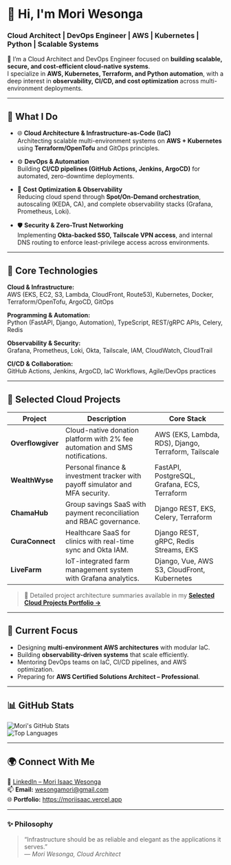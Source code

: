 # 👋 Hi, I'm Mori Wesonga  
### Cloud Architect | DevOps Engineer | AWS | Kubernetes | Python | Scalable Systems  

🚀 I’m a Cloud Architect and DevOps Engineer focused on **building scalable, secure, and cost-efficient cloud-native systems**.  
I specialize in **AWS, Kubernetes, Terraform, and Python automation**, with a deep interest in **observability, CI/CD, and cost optimization** across multi-environment deployments.

---

## 🧩 What I Do

- 🌐 **Cloud Architecture & Infrastructure-as-Code (IaC)**  
  Architecting scalable multi-environment systems on **AWS + Kubernetes** using **Terraform/OpenTofu** and GitOps principles.

- ⚙️ **DevOps & Automation**  
  Building **CI/CD pipelines (GitHub Actions, Jenkins, ArgoCD)** for automated, zero-downtime deployments.

- 🧮 **Cost Optimization & Observability**  
  Reducing cloud spend through **Spot/On-Demand orchestration**, autoscaling (KEDA, CA), and complete observability stacks (Grafana, Prometheus, Loki).

- 🛡️ **Security & Zero-Trust Networking**  
  Implementing **Okta-backed SSO, Tailscale VPN access**, and internal DNS routing to enforce least-privilege access across environments.

---

## 🧱 Core Technologies

**Cloud & Infrastructure:**  
AWS (EKS, EC2, S3, Lambda, CloudFront, Route53), Kubernetes, Docker, Terraform/OpenTofu, ArgoCD, GitOps  

**Programming & Automation:**  
Python (FastAPI, Django, Automation), TypeScript, REST/gRPC APIs, Celery, Redis  

**Observability & Security:**  
Grafana, Prometheus, Loki, Okta, Tailscale, IAM, CloudWatch, CloudTrail  

**CI/CD & Collaboration:**  
GitHub Actions, Jenkins, ArgoCD, IaC Workflows, Agile/DevOps practices  

---

## 💼 Selected Cloud Projects

| Project | Description | Core Stack |
|----------|--------------|------------|
| **Overflowgiver** | Cloud-native donation platform with 2% fee automation and SMS notifications. | AWS (EKS, Lambda, RDS), Django, Terraform, Tailscale |
| **WealthWyse** | Personal finance & investment tracker with payoff simulator and MFA security. | FastAPI, PostgreSQL, Grafana, ECS, Terraform |
| **ChamaHub** | Group savings SaaS with payment reconciliation and RBAC governance. | Django REST, EKS, Celery, Terraform |
| **CuraConnect** | Healthcare SaaS for clinics with real-time sync and Okta IAM. | Django REST, gRPC, Redis Streams, EKS |
| **LiveFarm** | IoT-integrated farm management system with Grafana analytics. | Django, Vue, AWS S3, CloudFront, Kubernetes |

> 🧾 Detailed project architecture summaries available in my [**Selected Cloud Projects Portfolio →**](https://moriisaac.vercel.app/#projects)

---

## 🧭 Current Focus

- Designing **multi-environment AWS architectures** with modular IaC.  
- Building **observability-driven systems** that scale efficiently.  
- Mentoring DevOps teams on IaC, CI/CD pipelines, and AWS optimization.  
- Preparing for **AWS Certified Solutions Architect – Professional**.

---

## 📊 GitHub Stats

![Mori's GitHub Stats](https://github-readme-stats.vercel.app/api?username=moriisaac&show_icons=true&theme=github_dark&hide_border=true)  
![Top Languages](https://github-readme-stats.vercel.app/api/top-langs/?username=moriisaac&layout=compact&theme=github_dark&hide_border=true)

---

## 🌍 Connect With Me

💼 [LinkedIn – Mori Isaac Wesonga](https://linkedin.com/in/mori-isaac-wesonga)  
📫 **Email:** wesongamori@gmail.com  
🌐 **Portfolio:** https://moriisaac.vercel.app

---

### ✨ Philosophy

> “Infrastructure should be as reliable and elegant as the applications it serves.”  
> — *Mori Wesonga, Cloud Architect*

